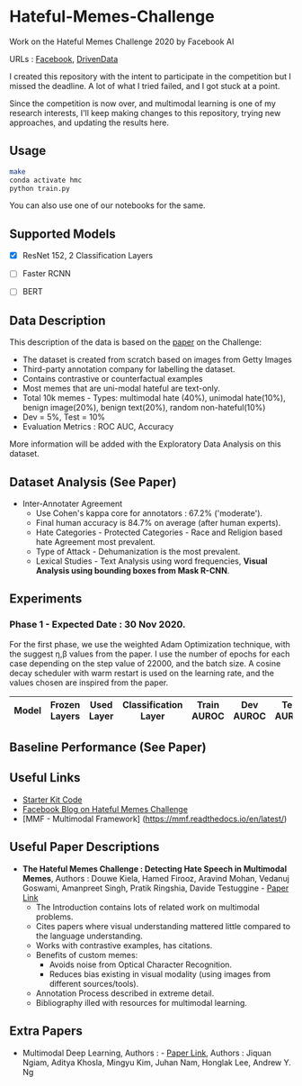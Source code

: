 # Hateful-Memes-Challenge
Work on the Hateful Memes Challenge 2020 by Facebook AI

URLs : [Facebook](https://ai.facebook.com/blog/hateful-memes-challenge-and-data-set), [DrivenData](https://www.drivendata.org/competitions/64/hateful-memes/?fbclid=IwAR0tcPtO2MEYoCoPYMOFAf9LpkEVDvlJ2PDbXBFAkS1rjdOlECgIzNZOol4)

I created this repository with the intent to participate in the competition but I missed the deadline. A lot of what I tried failed, and I got stuck at a point.

Since the competition is now over, and multimodal learning is one of my research interests, I'll keep making changes to this repository, trying new approaches, and updating the results here.

## Usage
```bash
make
conda activate hmc
python train.py
```
You can also use one of our notebooks for the same.

## Supported Models
- [x] ResNet 152, 2 Classification Layers
- [ ] Faster RCNN
- [ ] BERT


## Data Description
This description of the data is based on the [paper](https://arxiv.org/pdf/2005.04790.pdf) on the Challenge:
- The dataset is created from scratch based on images from Getty Images
- Third-party annotation company for labelling the dataset.
- Contains contrastive or counterfactual examples
- Most memes that are uni-modal hateful are text-only.
- Total 10k memes - Types: multimodal hate (40%), unimodal hate(10%), benign image(20%), benign text(20%), random non-hateful(10%)
- Dev  = 5%, Test = 10%
- Evaluation Metrics : ROC AUC, Accuracy

More information will be added with the Exploratory Data Analysis on this dataset.

## Dataset Analysis (See Paper)
- Inter-Annotater Agreement
  - Use Cohen's kappa core for annotators : 67.2% ('moderate').
  - Final human accuracy is 84.7% on average (after human experts).
  - Hate Categories - Protected Categories - Race and Religion based hate Agreement most prevalent.
  - Type of Attack - Dehumanization is the most prevalent.
  - Lexical Studies - Text Analysis using word frequencies, **Visual Analysis using bounding boxes from Mask R-CNN**.
<NEEDS more EDA>


## Experiments

### Phase 1 - Expected Date : 30 Nov 2020.
For the first phase, we use the weighted Adam Optimization technique, with the suggest &eta;,&beta; values from the paper. I use the number of epochs for each case depending on the step value of 22000, and the batch size. A cosine decay scheduler with warm restart is used on the learning rate, and the values chosen are inspired from the paper.

|Model|Frozen Layers|Used Layer|Classification Layer|Train AUROC|Dev AUROC|Test AUROC|
|-|-|-|-|-|-|-|

## Baseline Performance (See Paper)
<NEED TO ADD BASELINE RESULTS FROM THE PAPER>

## Useful Links
- [Starter Kit Code](https://github.com/facebookresearch/mmf/tree/master/projects/hateful_memes)
- [Facebook Blog on Hateful Memes Challenge](https://ai.facebook.com/blog/hateful-memes-challenge-and-data-set)
- [MMF - Multimodal Framework] (https://mmf.readthedocs.io/en/latest/)

## Useful Paper Descriptions
- **The Hateful Memes Challenge : Detecting Hate Speech in Multimodal Memes**, Authors : Douwe Kiela, Hamed Firooz, Aravind Mohan, Vedanuj Goswami, Amanpreet Singh, Pratik Ringshia, Davide Testuggine - [Paper Link](https://arxiv.org/pdf/2005.04790.pdf)
  - The Introduction contains lots of related work on multimodal problems.
  - Cites papers where visual understanding mattered little compared to the language understanding.
  - Works with contrastive examples, has citations.
  - Benefits of custom memes:
    - Avoids noise from Optical Character Recognition.
    - Reduces bias existing in visual modality (using images from different sources/tools).
  - Annotation Process described in extreme detail.
  - Bibliography illed with resources for multimodal learning.


## Extra Papers
- Multimodal Deep Learning, Authors : - [Paper Link](https://people.csail.mit.edu/khosla/papers/icml2011_ngiam.pdf), Authors : Jiquan Ngiam, Aditya Khosla, Mingyu Kim, Juhan Nam, Honglak Lee, Andrew Y. Ng
